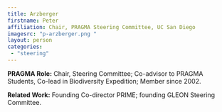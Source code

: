 ```yaml
---
title: Arzberger
firstname: Peter
affiliation: Chair, PRAGMA Steering Committee, UC San Diego
imagesrc: "p-arzberger.png "
layout: person
categories:
 - "steering"
---
```


**PRAGMA Role:** Chair, Steering Committee; Co-advisor to PRAGMA Students, Co-lead in Biodiversity
Expedition; Member since 2002.

**Related Work:** Founding Co-director PRIME; founding GLEON Steering Committee.
